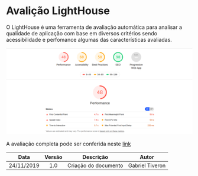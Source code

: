 # Avalição LightHouse

O LightHouse é uma ferramenta de avaliação automática para analisar a qualidade de aplicação com base em diversos critérios sendo acessibilidade e perfomance algumas das características avaliadas.


![lighthouse](../assets/img/lighthouse_fenacelbra.png)


A avaliação completa pode ser conferida neste [link](../assets/fenacelbra_lighthouse.html)


|Data|Versão|Descrição|Autor|
|:--:|:----:|:-------:|:---:|
|24/11/2019|1.0|Criação do documento|Gabriel Tiveron|
